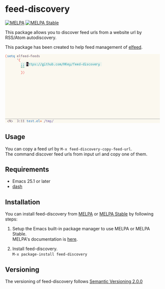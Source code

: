 # feed-discovery

[![MELPA](https://melpa.org/packages/feed-discovery-badge.svg)](https://melpa.org/#/feed-discovery)
[![MELPA Stable](https://stable.melpa.org/packages/feed-discovery-badge.svg)](https://stable.melpa.org/#/feed-discovery)

This package allows you to discover feed urls from a website url by
RSS/Atom autodiscovery.

This package has been created to help feed management of
[elfeed](https://github.com/skeeto/elfeed).

![demo](./demo.gif)

## Usage

You can copy a feed url by `M-x feed-discovery-copy-feed-url`.  
The command discover feed urls from input url and copy one of them.

## Requirements

- Emacs 25.1 or later
- [dash](https://github.com/magnars/dash.el)

## Installation

You can install feed-discovery from [MELPA](https://melpa.org/#/) or
[MELPA Stable](https://stable.melpa.org/#/) by following steps:

1. Setup the Emacs built-in package manager to use MELPA or MELPA Stable.  
   MELPA's documentation is [here](https://github.com/melpa/melpa#usage).

2. Install feed-discovery.  
   `M-x package-install feed-discovery`

## Versioning

The versioning of feed-discovery follows [Semantic Versioning 2.0.0](https://semver.org/spec/v2.0.0.html)
